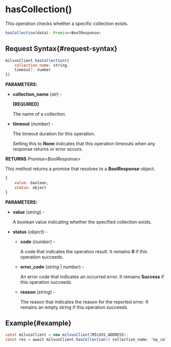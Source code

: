 # hasCollection()

This operation checks whether a specific collection exists.

```javascript
hasCollection(data): Promise<BoolResponse>
```

## Request Syntax{#request-syntax}

```javascript
milvusClient.hasCollection({ 
    collection_name: string,
    timeout?: number
})
```

**PARAMETERS:**

- **collection_name** (*str*) -

    **[REQUIRED]**

    The name of a collection.

- **timeout** (*number*) -

    The timeout duration for this operation. 

    Setting this to **None** indicates that this operation timeouts when any response returns or error occurs.

**RETURNS** *Promise\<BoolResponse>*

This method returns a promise that resolves to a **BoolResponse** object.

```javascript
{
    value: boolean,
    status: object
}
```

**PARAMETERS:**

- **value** (*string*) - 

    A boolean value indicating whether the specified collection exists.

- **status** (*object*) -

    - **code** (*number*) -

        A code that indicates the operation result. It remains **0** if this operation succeeds.

    - **error_code** (*string* | *number*) -

        An error code that indicates an occurred error. It remains **Success** if this operation succeeds. 

    - **reason** (*string*) - 

        The reason that indicates the reason for the reported error. It remains an empty string if this operation succeeds.

## Example{#example}

```java
const milvusClient = new milvusClient(MILUVS_ADDRESS);
const res = await milvusClient.hasCollection({ collection_name: 'my_collection' });
```

